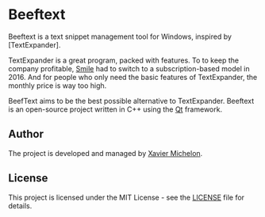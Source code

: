 # Beeftext

Beeftext is a text snippet management tool for Windows, inspired by [TextExpander].

TextExpander is a great program, packed with features. To to keep the company profitable, 
[Smile] had to switch to a subscription-based model in 2016. And for people who only need the
basic features of TextExpander, the monthly price is way too high.

BeefText aims to be the best possible alternative to TextExpander. Beeftext is an open-source project 
written in C++ using the [Qt] framework.

## Author

The project is developed and managed by [Xavier Michelon].

## License

This project is licensed under the MIT License - see the [LICENSE] file for details.

[Text Expander]: https://textexpander.com
[Smile]: https://smilesoftware.com/
[Qt]: https://www.qt.io/developers/
[Xavier Michelon]: https://x-mi.com
[LICENSE]:LICENSE
